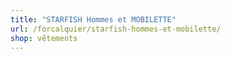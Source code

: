 ```yaml
---
title: "STARFISH Hommes et MOBILETTE"
url: /forcalquier/starfish-hommes-et-mobilette/
shop: vêtements
---
```

